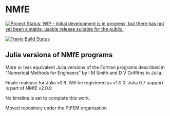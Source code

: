 # NMfE

[![Project Status: WIP - Initial development is in progress, but there has not yet been a stable, usable release suitable for the public.](http://www.repostatus.org/badges/latest/wip.svg)](http://www.repostatus.org/#wip)

[![Travis Build Status](https://travis-ci.org/PtFEM/NMfE.jl.svg?branch=master)](https://travis-ci.org/PtFEM/NMfE.jl)


## Julia versions of NMfE programs

More or less equivalent Julia versions of the Fortran programs described in "Numerical Methods for Engineers" by I M Smith and D V Griffiths to Julia.

Finale realease for Julia v0.6. Will be registered as v1.0.0. Julia 0.7 support is part of NMfE v2.0.0

No timeline is set to complete this work.

Moved repository under the PtFEM organisation
